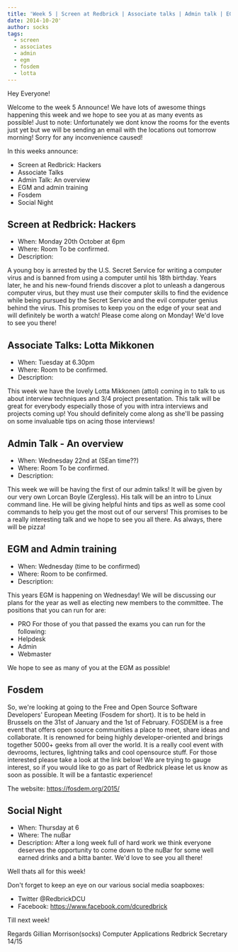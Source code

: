 ```yaml
---
title: 'Week 5 | Screen at Redbrick | Associate talks | Admin talk | EGM and Admin Training | FOSDEM | Social Night'
date: 2014-10-20'
author: socks
tags:
  - screen
  - associates
  - admin
  - egm
  - fosdem
  - lotta
---
```


Hey Everyone!

Welcome to the week 5 Announce! We have lots of awesome things 
happening this week and we hope to see you at as many events as 
possible!
Just to note: Unfortunately we dont know the rooms for the events just 
yet but we will be sending an email with the locations out tomorrow 
morning! Sorry for any inconvenience caused!

In this weeks announce:

 - Screen at Redbrick: Hackers
 - Associate Talks
 - Admin Talk: An overview
 - EGM and admin training
 - Fosdem
 - Social Night

 <!-- more -->

## Screen at Redbrick: Hackers

- When: Monday 20th October at 6pm
- Where: Room To be confirmed.
- Description:

A young boy is arrested by the U.S. Secret Service for writing a 
computer virus and is banned from using a computer until his 18th 
birthday. Years later, he and his new-found friends discover a plot to 
unleash a dangerous computer virus, but they must use their computer 
skills to find the evidence while being pursued by the Secret Service 
and the evil computer genius behind the virus. This promises to keep you 
on the edge of your seat and will definitely be worth a watch! Please 
come along on Monday! We'd love to see you there!

## Associate Talks: Lotta Mikkonen

- When: Tuesday at 6.30pm
- Where: Room to be confirmed.
- Description:

This week we have the lovely Lotta Mikkonen (attol) coming in to talk 
to us about interview techniques and 3/4 project presentation.  This 
talk will be great for everybody especially those of you with intra 
interviews and projects coming up! You should definitely come along as 
she'll be passing on some invaluable tips on acing those interviews!

## Admin Talk - An overview

- When: Wednesday 22nd at (SEan time??)
- Where: Room To be confirmed.
- Description:

This week we will be having the first of our admin talks! It will be 
given by our very own Lorcan Boyle (Zergless). His talk will be an intro 
to Linux command line. He will be giving helpful hints and tips as well 
as some cool commands to help you get the most out of our servers! This 
promises to be a really interesting talk and we hope to see you all 
there. As always, there will be pizza!

## EGM and Admin training

- When: Wednesday (time to be confirmed)
- Where: Room to be confirmed.
- Description:

This years EGM is happening on Wednesday! We will be discussing our 
plans for the year as well as electing new members to the committee. The 
positions that you can run for are:

 - PRO
For those of you that passed the exams you can run for the following:
 - Helpdesk
 - Admin
 - Webmaster

We hope to see as many of you at the EGM as possible!

## Fosdem

So, we're looking at going to the Free and Open Source Software 
Developers' European Meeting (Fosdem for short). It is to be held in 
Brussels on the 31st of January and the 1st of February. FOSDEM is a 
free event that offers open source communities a place to meet, share 
ideas and collaborate. It is renowned for being highly 
developer-oriented and brings together 5000+ geeks from all over the 
world. It is a really cool event with devrooms, lectures, lightning 
talks and cool opensource stuff. For those interested please take a look 
at the link below! We are trying to gauge interest, so if you would like 
to go as part of Redbrick please let us know as soon as possible. It 
will be a fantastic experience!

The website:
https://fosdem.org/2015/

## Social Night

- When: Thursday at 6
- Where: The nuBar
- Description:
After a long week full of hard work we think everyone deserves the 
opportunity to come down to the nuBar for some well earned drinks and a 
bitta banter. We'd love to see you all there!

Well thats all for this week!

Don't forget to keep an eye on our various social media soapboxes:
- Twitter @RedbrickDCU
- Facebook: https://www.facebook.com/dcuredbrick

Till next week!

Regards
Gillian Morrison(socks)
Computer Applications
Redbrick Secretary 14/15
